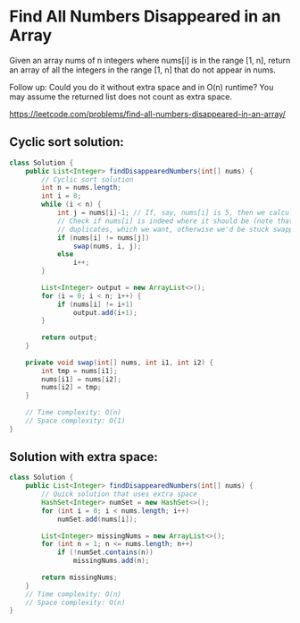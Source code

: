 # Find All Numbers Disappeared in an Array

Given an array nums of n integers where nums[i] is in the range [1, n], return an array of all the integers in the range [1, n] that do not appear in nums.

Follow up: Could you do it without extra space and in O(n) runtime? You may assume the returned list does not count as extra space.

https://leetcode.com/problems/find-all-numbers-disappeared-in-an-array/

## Cyclic sort solution:

```Java
class Solution {
    public List<Integer> findDisappearedNumbers(int[] nums) {
        // Cyclic sort solution
        int n = nums.length;
        int i = 0;
        while (i < n) {
            int j = nums[i]-1; // If, say, nums[i] is 5, then we calculate 5's correct index as 4
            // Check if nums[i] is indeed where it should be (note that this won't swap 
            // duplicates, which we want, otherwise we'd be stuck swapping them forever)
            if (nums[i] != nums[j])
                swap(nums, i, j);
            else
                i++;
        }
        
        List<Integer> output = new ArrayList<>();
        for (i = 0; i < n; i++) {
            if (nums[i] != i+1)
                output.add(i+1);
        }
        
        return output;
    }
    
    private void swap(int[] nums, int i1, int i2) {
        int tmp = nums[i1];
        nums[i1] = nums[i2];
        nums[i2] = tmp;
    }
    
    // Time complexity: O(n)
    // Space complexity: O(1)
}
```

## Solution with extra space:

```Java
class Solution {
    public List<Integer> findDisappearedNumbers(int[] nums) {
        // Quick solution that uses extra space
        HashSet<Integer> numSet = new HashSet<>();
        for (int i = 0; i < nums.length; i++)
            numSet.add(nums[i]);
        
        List<Integer> missingNums = new ArrayList<>();
        for (int n = 1; n <= nums.length; n++)
            if (!numSet.contains(n))
                missingNums.add(n);
        
        return missingNums;
    }
    // Time complexity: O(n)
    // Space complexity: O(n)
}
```
